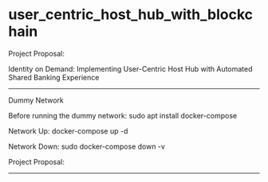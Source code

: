 # user_centric_host_hub_with_blockchain

Project Proposal:


Identity on Demand: Implementing User-Centric Host Hub with Automated Shared Banking Experience





**********************************************************************


Dummy Network

Before running the dummy network: sudo apt install docker-compose


Network Up: docker-compose up -d


Network Down: sudo docker-compose down -v


Project Proposal:


************************************************************************
